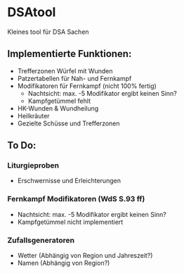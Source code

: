 # DSAtool
Kleines tool für DSA Sachen

## Implementierte Funktionen:
- Trefferzonen Würfel mit Wunden
- Patzertabellen für Nah- und Fernkampf
- Modifikatoren für Fernkampf (nicht 100% fertig)
    - Nachtsicht: max. -5 Modifikator ergibt keinen Sinn?
    - Kampfgetümmel fehlt
- HK-Wunden & Wundheilung
- Heilkräuter
- Gezielte Schüsse und Trefferzonen

## To Do:
### Liturgieproben
- Erschwernisse und Erleichterungen

### Fernkampf Modifikatoren (WdS S.93 ff)
- Nachtsicht: max. -5 Modifikator ergibt keinen Sinn?
- Kampfgetümmel nicht implementiert

### Zufallsgeneratoren 
- Wetter (Abhängig von Region und Jahreszeit?)
- Namen (Abhängig von Region?)
